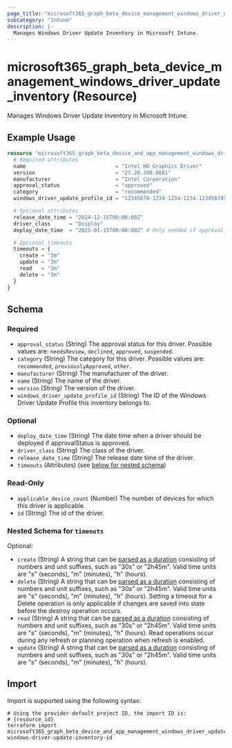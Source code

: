 ```yaml
---
page_title: "microsoft365_graph_beta_device_management_windows_driver_update_inventory Resource - terraform-provider-microsoft365"
subcategory: "Intune"
description: |-
  Manages Windows Driver Update Inventory in Microsoft Intune.
---
```


# microsoft365_graph_beta_device_management_windows_driver_update_inventory (Resource)

Manages Windows Driver Update Inventory in Microsoft Intune.

## Example Usage

```terraform
resource "microsoft365_graph_beta_device_and_app_management_windows_driver_update_inventory" "example" {
  # Required attributes
  name                             = "Intel HD Graphics Driver"
  version                          = "27.20.100.8681"
  manufacturer                     = "Intel Corporation"
  approval_status                  = "approved"                             # Possible values: "needsReview", "declined", "approved", "suspended"
  category                         = "recommended"                          # Possible values: "recommended", "previouslyApproved", "other"
  windows_driver_update_profile_id = "12345678-1234-1234-1234-123456789012" # ID of the Windows Driver Update Profile

  # Optional attributes
  release_date_time = "2024-12-15T00:00:00Z"
  driver_class      = "Display"
  deploy_date_time  = "2025-01-15T00:00:00Z" # Only needed if approval_status is "approved"

  # Optional timeouts
  timeouts = {
    create = "3m"
    update = "3m"
    read   = "3m"
    delete = "3m"
  }
}
```

<!-- schema generated by tfplugindocs -->
## Schema

### Required

- `approval_status` (String) The approval status for this driver. Possible values are: `needsReview`, `declined`, `approved`, `suspended`.
- `category` (String) The category for this driver. Possible values are: `recommended`, `previouslyApproved`, `other`.
- `manufacturer` (String) The manufacturer of the driver.
- `name` (String) The name of the driver.
- `version` (String) The version of the driver.
- `windows_driver_update_profile_id` (String) The ID of the Windows Driver Update Profile this inventory belongs to.

### Optional

- `deploy_date_time` (String) The date time when a driver should be deployed if approvalStatus is approved.
- `driver_class` (String) The class of the driver.
- `release_date_time` (String) The release date time of the driver.
- `timeouts` (Attributes) (see [below for nested schema](#nestedatt--timeouts))

### Read-Only

- `applicable_device_count` (Number) The number of devices for which this driver is applicable.
- `id` (String) The id of the driver.

<a id="nestedatt--timeouts"></a>
### Nested Schema for `timeouts`

Optional:

- `create` (String) A string that can be [parsed as a duration](https://pkg.go.dev/time#ParseDuration) consisting of numbers and unit suffixes, such as "30s" or "2h45m". Valid time units are "s" (seconds), "m" (minutes), "h" (hours).
- `delete` (String) A string that can be [parsed as a duration](https://pkg.go.dev/time#ParseDuration) consisting of numbers and unit suffixes, such as "30s" or "2h45m". Valid time units are "s" (seconds), "m" (minutes), "h" (hours). Setting a timeout for a Delete operation is only applicable if changes are saved into state before the destroy operation occurs.
- `read` (String) A string that can be [parsed as a duration](https://pkg.go.dev/time#ParseDuration) consisting of numbers and unit suffixes, such as "30s" or "2h45m". Valid time units are "s" (seconds), "m" (minutes), "h" (hours). Read operations occur during any refresh or planning operation when refresh is enabled.
- `update` (String) A string that can be [parsed as a duration](https://pkg.go.dev/time#ParseDuration) consisting of numbers and unit suffixes, such as "30s" or "2h45m". Valid time units are "s" (seconds), "m" (minutes), "h" (hours).

## Import

Import is supported using the following syntax:

```shell
# Using the provider-default project ID, the import ID is:
# {resource_id}
terraform import microsoft365_graph_beta_device_and_app_management_windows_driver_update_inventory.example windows-driver-update-inventory-id
```